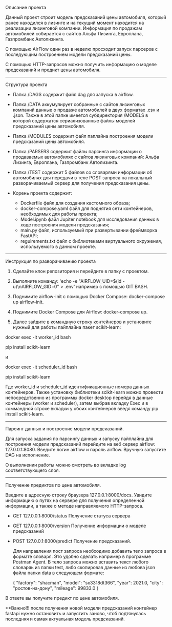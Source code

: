 Описание проекта

Данный проект строит модель предсказаний цены автомобиля, который ранее находился в лизинге и на текущий момент находится на реализации лизинговой компании.
Информация по продажам автомобилей собирается с сайтов Альфа Лизинга, Европлана, Газпромбанк Автолизинга.

С помощью AirFlow один раз в неделю просходит запуск парсеров с последующим построением модели предсказаний цены.

С помощью HTTP-запросов можно получить информацию о моделе предсказаний и предикт цены автомобиля.

_____________________________________________________________________________________________

Структура проекта

- Папка /DAGS содержит файл dag для запуска в airflow.

- Папка /DATA аккумулирует собранные с сайтов лизинговых компаний данные о продаже автомобилей в двух форматах .csv и .json. Также в этой папке имеется субдиректория /MODELS в которой содержатся сериализованные файлы моделей предсказаний цены автомобиля.

- Папка /MODULES содержит файл паплайна построения модели предсказаний цены автомобиля.

- Папка /PARSERS содержит файлы парсинга информации о продаваемых автомобилях с сайтов лизинговых компаний: Альфа Лизинга, Европлана, Газпромбанк Автолизинга.

- Папка /TEST содержит 5 файлов со словарями информации об автомобилях для передачи в теле POST запроса на локальный разворачиваемый сервер для получения предсказания цены.

- Корень проекта содержит:
  
  * Dockerfile файл для создания кастомного образа;
  * docker-compose.yaml файл для поднятия сети контейнеров, необходимых для работы проекта;
  * Model.ipynb файл Jupiter notebook для исследования данных в ходе построения модели предсказания;
  * main.py файл, используемый при развертывании фреймворка FastAPI;
  * reguirements.txt файл с библиотеками виртуального окружения, используемого в данном проекте.

_____________________________________________________________________________________________

Инструкция по разворачиванию проекта

1. Сделайте клон репозитория и перейдите в папку с проектом.

2. Выполните команду: 'echo -e "AIRFLOW_UID=$(id -u)\nAIRFLOW_GID=0" > .env' например с помощью GIT BASH.

3. Поднимите airflow-init с помощью Docker Сompose: docker-compose up airflow-init.

4. Поднимите Docker Compose для Airflow: docker-compose up.

5. Далее зайдите в командную строку контейнеров и установите нужный для работы пайплайна пакет scikit-learn:

docker exec -it worker_id bash

pip install scikit-learn 

и 

docker exec -it scheduler_id bash 

pip install scikit-learn

Где worker_id и scheduler_id идентификационные номера данных контейнеров. Также установку библиотеки scikit-learn можно провести непосредственно из программы docker desktop перейдя в данные контейнеры (worker и scheduler), затем выбрав вкладку Exec и в коммандной строке вкладки у обоих контейнеров введя команду pip install scikit-learn.

________________________________________________________________________________________________

Парсинг данных и построение модели предсказаний.

Для запуска задания по парсингу данных и запуску пайплайна для построения модели предсказаний перейдите на веб сервер airflow: 127.0.0.1:8080. Введите логин airflow и пароль airflow. Вручную запустите DAG на исполнение.

О выполнении работы можно смотреть во вкладке log соответствующего слоя.

________________________________________________________________________________________________

Получение предиктов по цене автомобиля.

Введите в адресную строку браузера 127.0.0.1:8000/docs. Увидите информацию о путях на сервере для получения определенной информации, а также о методе направляемого HTTP-запроса.

* GET 127.0.0.1:8000/status Получение статуса сервера

* GET 127.0.0.1:8000/version Получение информации о моделе предсказаний

* POST 127.0.0.1:8000/predict Получение предсказаний.

  Для направления пост запроса необходимо добавить тело запроса в формате словаря. Это удобно сделать например в программе Postman Agent.
  В тело запроса можно вставить текст любого словаряь из папки test, либо скопировав данные из любова json файла папки data в следующем формате:

  {
    "factory": "shacman",
    "model": "sx3318dt366",
    "year": 2021.0,
    "city": "ростов-на-дону",
    "mileage": 99833.0
  }

В ответе вы получите предикт по цене автомобиля.

**Важно!!! после получения новой модели предсказаний контейнер fastapi нужно остановить и запустить заново, чтоб подтянулась последняя и самая актуальная модель предсказаний.
